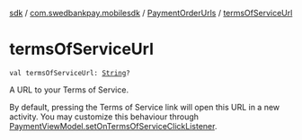 [sdk](../../index.md) / [com.swedbankpay.mobilesdk](../index.md) / [PaymentOrderUrls](index.md) / [termsOfServiceUrl](./terms-of-service-url.md)

# termsOfServiceUrl

`val termsOfServiceUrl: `[`String`](https://kotlinlang.org/api/latest/jvm/stdlib/kotlin/-string/index.html)`?`

A URL to your Terms of Service.

By default, pressing the Terms of Service link will open this URL in a new activity.
You may customize this behaviour through [PaymentViewModel.setOnTermsOfServiceClickListener](../-payment-view-model/set-on-terms-of-service-click-listener.md).

